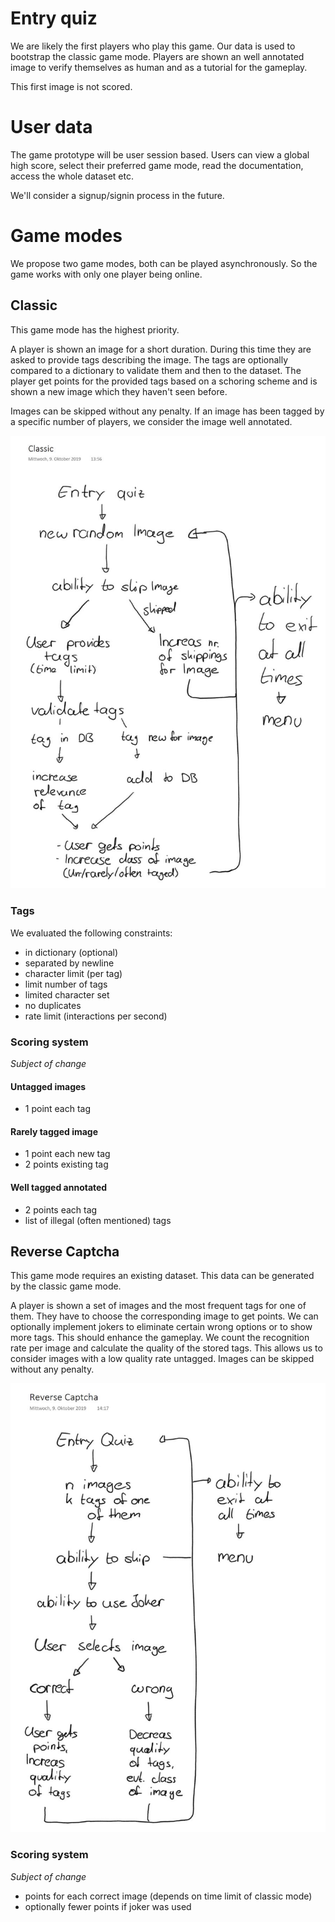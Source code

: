 # Entry quiz

We are likely the first players who play this game. Our data is used to bootstrap
the classic game mode. Players are shown an well annotated image to verify themselves as human and as a tutorial for the gameplay.

This first image is not scored.

# User data

The game prototype will be user session based. Users can view a global high score,
select their preferred game mode, read the documentation, access the whole
dataset etc.

We'll consider a signup/signin process in the future.

# Game modes

We propose two game modes, both can be played asynchronously. So the game works
with only one player being online.

## Classic

This game mode has the highest priority.

A player is shown an image for a short duration. During this time they are asked
to provide tags describing the image. The tags are optionally compared to a
dictionary to validate them and then to the dataset.
The player get points for the provided tags based on a schoring scheme and is shown a new image which they
haven't seen before.

Images can be skipped without any penalty.
If an image has been tagged by a specific number of players, we consider the
image well annotated.

![Classic game flow](GM-classic.jpg)

### Tags
We evaluated the following constraints:

- in dictionary (optional)
- separated by newline
- character limit (per tag)
- limit number of tags
- limited character set
- no duplicates
- rate limit (interactions per second)

### Scoring system

*Subject of change*

#### Untagged images
- 1 point each tag

#### Rarely tagged image
- 1 point each new tag
- 2 points existing tag

#### Well tagged annotated
- 2 points each tag
- list of illegal (often mentioned) tags

## Reverse Captcha

This game mode requires an existing dataset. This data can be generated by
the classic game mode.

A player is shown a set of images and the most frequent tags for one of them.
They have to choose the corresponding image to get points.
We can optionally implement jokers to eliminate certain wrong options or to
show more tags. This should enhance the gameplay.
We count the recognition rate per image and calculate the quality of the
stored tags. This allows us to consider images with a low quality rate 
untagged.
Images can be skipped without any penalty.

![Reverse Captcha game flow](GM-reverse.jpg)

### Scoring system

*Subject of change*

- points for each correct image (depends on time limit of classic mode)
- optionally fewer points if joker was used
